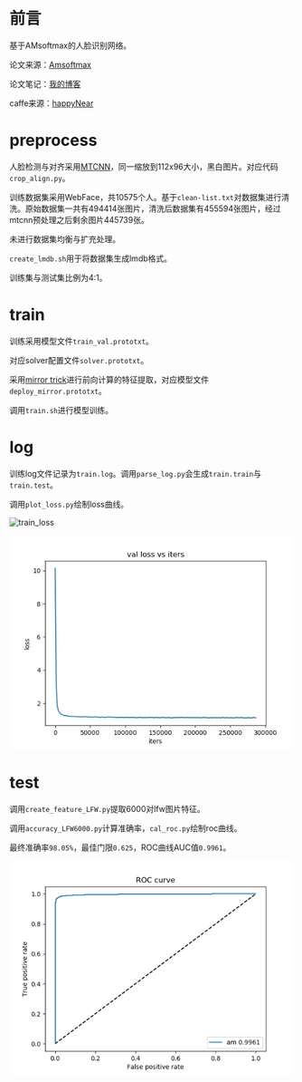 # 前言

基于AMsoftmax的人脸识别网络。

论文来源：[Amsoftmax](https://arxiv.org/abs/1801.05599)

论文笔记：[我的博客]()

caffe来源：[happyNear](https://github.com/happynear/caffe-windows)

# preprocess

人脸检测与对齐采用[MTCNN](https://github.com/xialuxi/arcface-caffe)，同一缩放到112x96大小，黑白图片。对应代码`crop_align.py`。

训练数据集采用WebFace，共10575个人。基于`clean-list.txt`对数据集进行清洗。原始数据集一共有494414张图片，清洗后数据集有455594张图片，经过mtcnn预处理之后剩余图片445739张。

未进行数据集均衡与扩充处理。

`create_lmdb.sh`用于将数据集生成lmdb格式。

训练集与测试集比例为4:1。

# train

训练采用模型文件`train_val.prototxt`。

对应solver配置文件`solver.prototxt`。

采用[mirror trick](https://github.com/happynear/NormFace/blob/master/MirrorFace.md)进行前向计算的特征提取，对应模型文件`deploy_mirror.prototxt`。

调用`train.sh`进行模型训练。

# log

训练log文件记录为`train.log`。调用`parse_log.py`会生成`train.train`与`train.test`。

调用`plot_loss.py`绘制loss曲线。



![train_loss](D:/amsoftmax/img/train_loss.jpg)

![val_loss](./img/val_loss.jpg)

# test

调用`create_feature_LFW.py`提取6000对lfw图片特征。

调用`accuracy_LFW6000.py`计算准确率，`cal_roc.py`绘制roc曲线。

最终准确率`98.05%`，最佳门限`0.625`，ROC曲线AUC值`0.9961`。

![roc曲线](./img/lfw_roc.png)